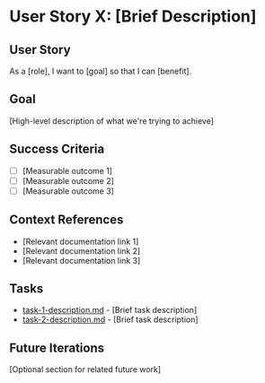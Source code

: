 # User Story X: [Brief Description]

## User Story

As a [role], I want to [goal] so that I can [benefit].

## Goal

[High-level description of what we're trying to achieve]

## Success Criteria

- [ ] [Measurable outcome 1]
- [ ] [Measurable outcome 2]
- [ ] [Measurable outcome 3]

## Context References

- [Relevant documentation link 1]
- [Relevant documentation link 2]
- [Relevant documentation link 3]

## Tasks

- [task-1-description.md](./task-1-description.md) - [Brief task description]
- [task-2-description.md](./task-2-description.md) - [Brief task description]

## Future Iterations

[Optional section for related future work]
